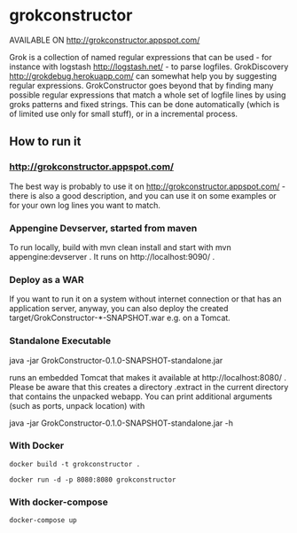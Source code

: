 # grokconstructor

AVAILABLE ON http://grokconstructor.appspot.com/

Grok is a collection of named regular expressions that can be used - for instance with logstash http://logstash.net/ -
to parse logfiles. GrokDiscovery http://grokdebug.herokuapp.com/ can somewhat help you by suggesting regular
expressions. GrokConstructor goes beyond that by finding many possible regular expressions
that match a whole set of logfile lines by using groks patterns and fixed strings. This can be done automatically
(which is of limited use only for small stuff), or in a incremental process.

## How to run it

### http://grokconstructor.appspot.com/

The best way is probably to use it on http://grokconstructor.appspot.com/ - 
there is also a good description, and you can use it on
some examples or for your own log lines you want to match.

### Appengine Devserver, started from maven

To run locally, build with
mvn clean install
and start with
mvn appengine:devserver
. It runs on http://localhost:9090/ .

### Deploy as a WAR

If you want to run it on a system without internet connection or that has an application server, anyway,
you can also deploy the created target/GrokConstructor-*-SNAPSHOT.war e.g. on a Tomcat.

### Standalone Executable

java -jar GrokConstructor-0.1.0-SNAPSHOT-standalone.jar

runs an embedded Tomcat that makes it available at http://localhost:8080/ .
Please be aware that this creates a directory .extract in the current directory that contains the 
unpacked webapp. You can print additional arguments (such as ports, unpack location) with

java -jar GrokConstructor-0.1.0-SNAPSHOT-standalone.jar -h

### With Docker
```
docker build -t grokconstructor .

docker run -d -p 8080:8080 grokconstructor

```

### With docker-compose
```
docker-compose up
```

